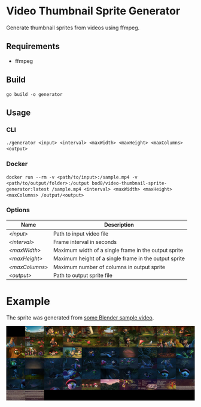 # Video Thumbnail Sprite Generator

Generate thumbnail sprites from videos using ffmpeg.

## Requirements

- ffmpeg

## Build

```shell
go build -o generator
```

## Usage

### CLI

```shell
./generator <input> <interval> <maxWidth> <maxHeight> <maxColumns> <output>
```

### Docker

```shell
docker run --rm -v <path/to/input>:/sample.mp4 -v <path/to/output/folder>:/output bod8/video-thumbnail-sprite-generator:latest /sample.mp4 <interval> <maxWidth> <maxHeight> <maxColumns> /output/<output>
```

### Options

| **Name**        | **Description**                                       |
|-----------------|-------------------------------------------------------|
| _\<input>_      | Path to input video file                              |
| _\<interval>_   | Frame interval in seconds                             |
| _\<maxWidth>_   | Maximum width of a single frame in the output sprite  |
| _\<maxHeight>_  | Maximum height of a single frame in the output sprite |
| _\<maxColumns>_ | Maximum number of columns in output sprite            |
| _\<output>_     | Path to output sprite file                            |

# Example

The sprite was generated from [some Blender sample video](https://files.vidstack.io/sprite-fight/720p.mp4).

![](./.assets/output.jpg)